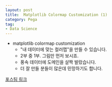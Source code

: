 ```yaml
---
layout: post
title:  Matplotlib Colormap Customization (1)
category: Pega
tag:
- Data Science
---
```



- matplotlib colormap customization
    - "내 데이터에 맞는 컬러맵"을 만들 수 있습니다.
    - 2부 중 1부. 그림만 먼저 보시죠.
    - 풍속 데이터에 도메인을 살짝 발랐습니다.
    - 더 잘 만들 분들이 많은데 민망하기도 합니다.

[포스팅 링크](https://jehyunlee.github.io/2020/08/06/Python-DS-24-custom_colormap/)